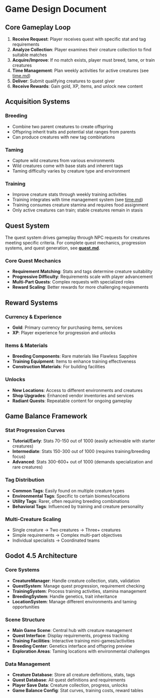 # Game Design Document

## Core Gameplay Loop

1. **Receive Request**: Player receives quest with specific stat and tag requirements
2. **Analyze Collection**: Player examines their creature collection to find suitable matches
3. **Acquire/Improve**: If no match exists, player must breed, tame, or train creatures
4. **Time Management**: Plan weekly activities for active creatures (see [time.md](time.md))
5. **Deliver**: Submit qualifying creatures to quest giver
6. **Receive Rewards**: Gain gold, XP, items, and unlock new content

## Acquisition Systems

### Breeding
- Combine two parent creatures to create offspring
- Offspring inherit traits and potential stat ranges from parents
- Can produce creatures with new tag combinations

### Taming
- Capture wild creatures from various environments
- Wild creatures come with base stats and inherent tags
- Taming difficulty varies by creature type and environment

### Training
- Improve creature stats through weekly training activities
- Training integrates with time management system (see [time.md](time.md))
- Training consumes creature stamina and requires food assignment
- Only active creatures can train; stable creatures remain in stasis

## Quest System

The quest system drives gameplay through NPC requests for creatures meeting specific criteria. For complete quest mechanics, progression systems, and quest generation, see **[quest.md](quest.md)**.

### Core Quest Mechanics
- **Requirement Matching**: Stats and tags determine creature suitability
- **Progressive Difficulty**: Requirements scale with player advancement
- **Multi-Part Quests**: Complex requests with specialized roles
- **Reward Scaling**: Better rewards for more challenging requirements

## Reward Systems

### Currency & Experience
- **Gold**: Primary currency for purchasing items, services
- **XP**: Player experience for progression and unlocks

### Items & Materials
- **Breeding Components**: Rare materials like Flawless Sapphire
- **Training Equipment**: Items to enhance training effectiveness
- **Construction Materials**: For building facilities

### Unlocks
- **New Locations**: Access to different environments and creatures
- **Shop Upgrades**: Enhanced vendor inventories and services
- **Radiant Quests**: Repeatable content for ongoing gameplay

## Game Balance Framework

### Stat Progression Curves
- **Tutorial/Early**: Stats 70-150 out of 1000 (easily achievable with starter creatures)
- **Intermediate**: Stats 150-300 out of 1000 (requires training/breeding focus)
- **Advanced**: Stats 300-600+ out of 1000 (demands specialization and rare creatures)

### Tag Distribution
- **Common Tags**: Easily found on multiple creature types
- **Environmental Tags**: Specific to certain biomes/locations
- **Utility Tags**: Rarer, often requiring breeding combinations
- **Behavioral Tags**: Influenced by training and creature personality

### Multi-Creature Scaling
- Single creature → Two creatures → Three+ creatures
- Simple requirements → Complex multi-part objectives
- Individual specialists → Coordinated teams

## Godot 4.5 Architecture

### Core Systems
- **CreatureManager**: Handle creature collection, stats, validation
- **QuestSystem**: Manage quest progression, requirement checking
- **TrainingSystem**: Process training activities, stamina management
- **BreedingSystem**: Handle genetics, trait inheritance
- **LocationSystem**: Manage different environments and taming opportunities

### Scene Structure
- **Main Game Scene**: Central hub with creature management
- **Quest Interface**: Display requirements, progress tracking
- **Training Facilities**: Interactive training mini-games/activities
- **Breeding Center**: Genetics interface and offspring preview
- **Exploration Areas**: Taming locations with environmental challenges

### Data Management
- **Creature Database**: Store all creature definitions, stats, tags
- **Quest Database**: All quest definitions and requirements
- **Player Save Data**: Creature collection, progress, unlocks
- **Game Balance Config**: Stat curves, training costs, reward tables